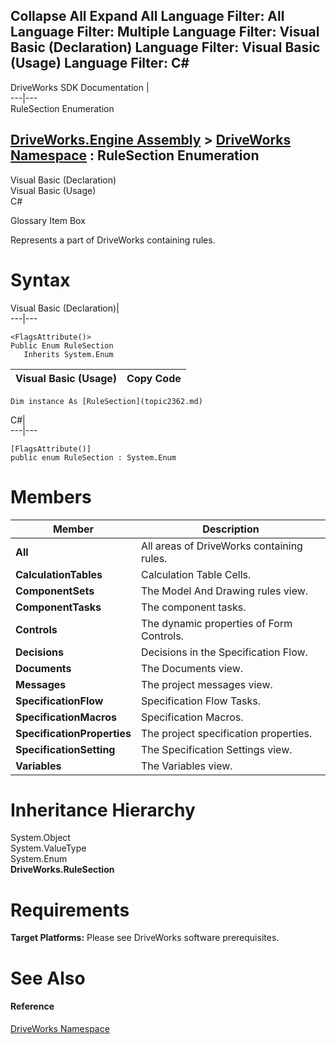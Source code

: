        

 Collapse All Expand All  Language Filter: All  Language Filter: Multiple  Language Filter: Visual Basic (Declaration) Language Filter: Visual Basic (Usage) Language Filter: C#  
---  
DriveWorks SDK Documentation  |   
---|---  
RuleSection Enumeration   
  
[DriveWorks.Engine Assembly](topic2156.md) > [DriveWorks Namespace](topic2159.md) : RuleSection Enumeration  
---  
  
Visual Basic (Declaration)    
Visual Basic (Usage)    
C# 

Glossary Item Box

Represents a part of DriveWorks containing rules. 

# Syntax

Visual Basic (Declaration)|   
---|---  
      
    
    <FlagsAttribute()>
    Public Enum RuleSection 
       Inherits System.Enum  
  
Visual Basic (Usage)| Copy Code  
---|---  
      
    
    Dim instance As [RuleSection](topic2362.md)  
  
C#|   
---|---  
      
    
    [FlagsAttribute()]
    public enum RuleSection : System.Enum   
  
# Members

Member| Description  
---|---  
**All**|  All areas of DriveWorks containing rules.  
**CalculationTables**|  Calculation Table Cells.  
**ComponentSets**|  The Model And Drawing rules view.  
**ComponentTasks**|  The component tasks.  
**Controls**|  The dynamic properties of Form Controls.  
**Decisions**|  Decisions in the Specification Flow.  
**Documents**|  The Documents view.  
**Messages**|  The project messages view.  
**SpecificationFlow**|  Specification Flow Tasks.  
**SpecificationMacros**|  Specification Macros.  
**SpecificationProperties**|  The project specification properties.  
**SpecificationSetting**|  The Specification Settings view.  
**Variables**|  The Variables view.  
  
# Inheritance Hierarchy

System.Object  
System.ValueType  
System.Enum  
**DriveWorks.RuleSection**  


# Requirements

**Target Platforms:** Please see DriveWorks software prerequisites.

# See Also

#### Reference

[DriveWorks Namespace](topic2159.md)


